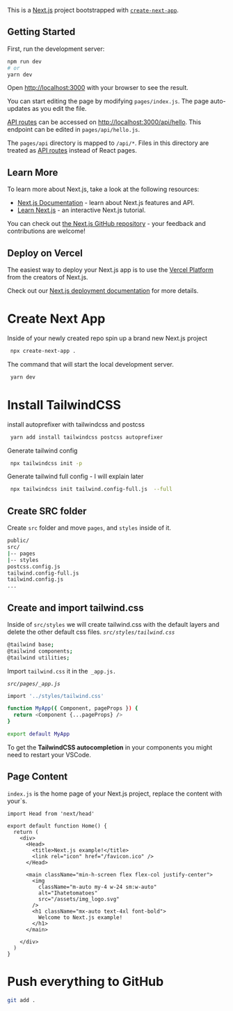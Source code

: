 This is a [Next.js](https://nextjs.org/) project bootstrapped with [`create-next-app`](https://github.com/vercel/next.js/tree/canary/packages/create-next-app).

## Getting Started

First, run the development server:

```bash
npm run dev
# or
yarn dev
```

Open [http://localhost:3000](http://localhost:3000) with your browser to see the result.

You can start editing the page by modifying `pages/index.js`. The page auto-updates as you edit the file.

[API routes](https://nextjs.org/docs/api-routes/introduction) can be accessed on [http://localhost:3000/api/hello](http://localhost:3000/api/hello). This endpoint can be edited in `pages/api/hello.js`.

The `pages/api` directory is mapped to `/api/*`. Files in this directory are treated as [API routes](https://nextjs.org/docs/api-routes/introduction) instead of React pages.

## Learn More

To learn more about Next.js, take a look at the following resources:

- [Next.js Documentation](https://nextjs.org/docs) - learn about Next.js features and API.
- [Learn Next.js](https://nextjs.org/learn) - an interactive Next.js tutorial.

You can check out [the Next.js GitHub repository](https://github.com/vercel/next.js/) - your feedback and contributions are welcome!

## Deploy on Vercel

The easiest way to deploy your Next.js app is to use the [Vercel Platform](https://vercel.com/import?utm_medium=default-template&filter=next.js&utm_source=create-next-app&utm_campaign=create-next-app-readme) from the creators of Next.js.

Check out our [Next.js deployment documentation](https://nextjs.org/docs/deployment) for more details.

# Create Next App

Inside of your newly created repo spin up a brand new Next.js project

```bash
 npx create-next-app .
```

The command that will start the local development server.

```bash
 yarn dev
```

# Install TailwindCSS

install autoprefixer with tailwindcss and postcss

```bash
 yarn add install tailwindcss postcss autoprefixer
```

Generate tailwind config

```bash
 npx tailwindcss init -p
```

Generate tailwind full config - I will explain later

```bash
 npx tailwindcss init tailwind.config-full.js  --full
```

## Create SRC folder

Create `src` folder and move `pages`, and `styles` inside of it.

```bash
public/
src/
|-- pages
|-- styles
postcss.config.js
tailwind.config-full.js
tailwind.config.js
...
```

## Create and import tailwind.css

Inside of `src/styles` we will create tailwind.css with the default layers and delete the other default css files. _`src/styles/tailwind.css`_

```bash
@tailwind base;
@tailwind components;
@tailwind utilities;
```

Import `tailwind.css` it in the` _app.js.`

_`src/pages/_app.js`_

```bash
import '../styles/tailwind.css'

function MyApp({ Component, pageProps }) {
  return <Component {...pageProps} />
}

export default MyApp
```

To get the **TailwindCSS autocompletion** in your components you might need to restart your VSCode.

## Page Content

`index.js` is the home page of your Next.js project, replace the content with your`s.

```bach
import Head from 'next/head'

export default function Home() {
  return (
    <div>
      <Head>
        <title>Next.js example!</title>
        <link rel="icon" href="/favicon.ico" />
      </Head>

      <main className="min-h-screen flex flex-col justify-center">
        <img
          className="m-auto my-4 w-24 sm:w-auto"
          alt="Ihatetomatoes"
          src="/assets/img_logo.svg"
        />
        <h1 className="mx-auto text-4xl font-bold">
          Welcome to Next.js example!
        </h1>
      </main>

    </div>
  )
}
```

# Push everything to GitHub

```bash
git add .
```
